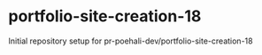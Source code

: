 # portfolio-site-creation-18

Initial repository setup for pr-poehali-dev/portfolio-site-creation-18